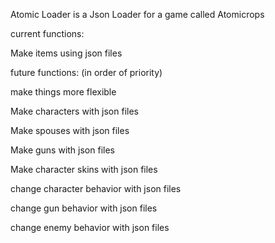 
Atomic Loader is a Json Loader for a game called Atomicrops

current functions:

Make items using json files


future functions:   (in order of priority)

make things more flexible

Make characters with json files 

Make spouses with json files

Make guns with json files

Make character skins with json files

change character behavior with json files

change gun behavior with json files

change enemy behavior with json files
